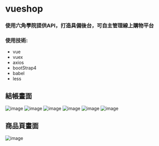 # vueshop

### 使用六角學院提供API，打造具備後台，可自主管理線上購物平台

### 使用技術:
- vue
- vuex
- axios
- bootStrap4
- babel
- less

## 結帳畫面
![image](./src/assets/images/demo/checkout/c1.png)
![image](./src/assets/images/demo/checkout/c2.png)
![image](./src/assets/images/demo/checkout/c3.png)
![image](./src/assets/images/demo/checkout/c4.png)
![image](./src/assets/images/demo/checkout/c5.png)
![image](./src/assets/images/demo/checkout/c6.png)

## 商品頁畫面
![image](./src/assets/images/demo/product/p1.png)